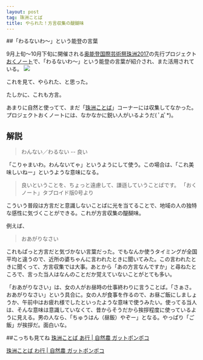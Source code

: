 ```yaml
---
layout: post
tag: 珠洲ことば
title: やられた！方言収集の醍醐味
---
```


##「わるないわ～」という能登の言葉

9月上旬～10月下旬に開催される[奥能登国際芸術祭珠洲2017](http://oku-noto.jp/about/index.html)の先行プロジェクト[おくノート](http://oku-noto.jp/oku-note/news/index.php?mode=disp&func=entry&entry_no=12&page=1)で、「わるないわ～」という能登の言葉が紹介され、また活用されている。
[![](http://oku-noto.jp/oku-note/warunaiwa/images/h2_01.gif)](http://oku-noto.jp/oku-note/)

これを見て、やられた、と思った。

たしかに、これも方言。

あまりに自然と使ってて、まだ「[珠洲ことば](http://kobapan.com/tags/%E7%8F%A0%E6%B4%B2%E3%81%93%E3%81%A8%E3%81%B0)」コーナーには収集してなかった。プロジェクトおくノートには、なかなかに鋭い人がいるようだ( ﾟдﾟ*)。

## 解説

>わんない／わるない -- 良い

「こりゃまいわ。わんないてゃ」というようにして使う。この場合は、「これ美味しいねー」というような意味になる。

>良いということを、ちょっと遠慮して、謙遜していうことばです。
>「おくノート」タブロイド版0号より

こういう普段は方言だと意識しないことばに光を当てることで、地域の人の独特な感性に気づくことができる。これが方言収集の醍醐味。

例えば、

>おあがりなさい

これもぱっと方言だと気づかない言葉だった。でもなんか使うタイミングが全国平均と違うので、近所の婆ちゃんに言われたときに聞いてみた。この言われたときに聞くって、方言収集では大事。あとから「あの方言なんですか」と尋ねたところで、言った当人はなんのことだか覚えていないことがとても多い。

「おあがりなさい」は、女の人がお昼時の仕事終わりに言うことば。「さぁさ。おあがりなさい」という具合に。女の人が食事を作るので、お昼ご飯にしましょうか、午前中はお疲れ様でしたといったような意味で使うみたい。使ってる当人は、そんな意味は意識していなくて、昔からそうだから挨拶程度に使っているように見える。男の人なら、「ちゅうはん（昼飯）やぞー」となる。やっぱり「ご飯」が挨拶だ。面白いな。


##こっちも見てね
[珠洲ことば あ行 | 自然農 ガットポンポコ](http://kobapan.com/suzuben/a.html)

[珠洲ことば わ行 | 自然農 ガットポンポコ](http://kobapan.com/suzuben/wa.html)

